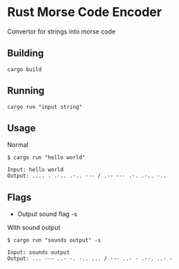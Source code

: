 # Rust Morse Code Encoder
Convertor for strings into morse code

## Building
```
cargo build
```

## Running
```
cargo run "input string" 
```



## Usage
Normal
```
$ cargo run "hello world" 

Input: hello world
Output: .... . .-.. .-.. --- / .-- --- .-. .-.. -..
```
## Flags 
- Output sound flag -s 

With sound output 
```
$ cargo run "sounds output" -s

Input: sounds output
Output: ... --- ..- -. -.. ... / --- ..- - .--. ..- -
```
